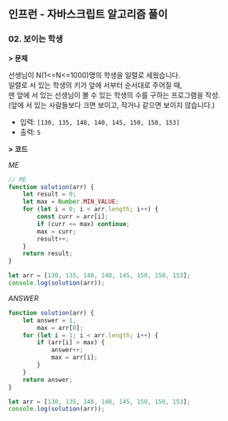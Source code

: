 ## 인프런 - 자바스크립트 알고리즘 풀이

### **02.** 보이는 학생

**> 문제**

선생님이 N(1<=N<=1000)명의 학생을 일렬로 세웠습니다.  
일렬로 서 있는 학생의 키가 앞에 서부터 순서대로 주어질 때,  
맨 앞에 서 있는 선생님이 볼 수 있는 학생의 수를 구하는 프로그램을 작성.  
(앞에 서 있는 사람들보다 크면 보이고, 작거나 같으면 보이지 않습니다.)

-   입력: `[130, 135, 148, 140, 145, 150, 150, 153]`
-   출력: `5`

**> 코드**

_ME_

```js
// ME
function solution(arr) {
    let result = 0;
    let max = Number.MIN_VALUE;
    for (let i = 0; i < arr.length; i++) {
        const curr = arr[i];
        if (curr <= max) continue;
        max = curr;
        result++;
    }
    return result;
}

let arr = [130, 135, 148, 140, 145, 150, 150, 153];
console.log(solution(arr));
```

_ANSWER_

```js
function solution(arr) {
    let answer = 1,
        max = arr[0];
    for (let i = 1; i < arr.length; i++) {
        if (arr[i] > max) {
            answer++;
            max = arr[i];
        }
    }
    return answer;
}

let arr = [130, 135, 148, 140, 145, 150, 150, 153];
console.log(solution(arr));
```
